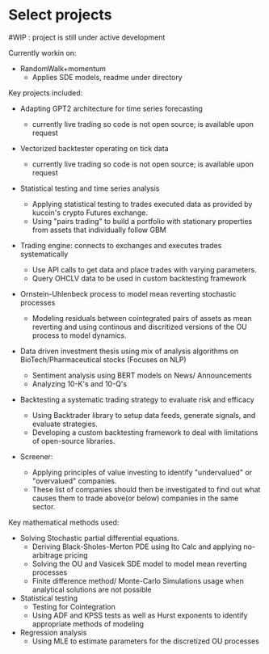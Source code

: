 # Select projects
#WIP : project is still under active development

Currently workin on:
- RandomWalk+momentum
    * Applies SDE models, readme under directory

Key projects included:
- Adapting GPT2 architecture for time series forecasting
    * currently live trading so code is not open source; is available upon request

- Vectorized backtester operating on tick data
    * currently live trading so code is not open source; is available upon request

- Statistical testing and time series analysis
    * Applying statistical testing to trades executed data as provided by kucoin's crypto Futures exchange.
    * Using "pairs trading" to build a portfolio with stationary properties from assets that individually follow GBM
- Trading engine: connects to exchanges and executes trades systematically
    * Use API calls to get data and place trades with varying parameters.
    * Query OHCLV data to be used in custom backtesting framework
- Ornstein-Uhlenbeck process to model mean reverting stochastic processes
    * Modeling residuals between cointegrated pairs of assets as mean reverting and using continous and discritized versions of the OU process to model dynamics. 
- Data driven investment thesis using mix of analysis algorithms on BioTech/Pharmaceutical stocks (Focuses on NLP)
    * Sentiment analysis using BERT models on News/ Announcements 
    * Analyzing 10-K's and 10-Q's
- Backtesting a systematic trading strategy to evaluate risk and efficacy
    * Using Backtrader library to setup data feeds, generate signals, and evaluate strategies.
    * Developing a custom backtesting framework to deal with limitations of open-source libraries. 
- Screener:
    * Applying principles of value investing to identify "undervalued" or "overvalued" companies. 
    * These list of companies should then be investigated to find out what causes them to trade above(or below) companies in the same sector. 

Key mathematical methods used:
- Solving Stochastic partial differential equations. 
    * Deriving Black-Sholes-Merton PDE using Ito Calc and applying no-arbitrage pricing
    * Solving the OU and Vasicek SDE model to model mean reverting processes
    * Finite difference method/ Monte-Carlo Simulations usage when analytical solutions are not possible
- Statistical testing 
    * Testing for Cointegration 
    * Using ADF and KPSS tests as well as Hurst exponents to identify appropriate methods of modeling
- Regression analysis
    * Using MLE to estimate parameters for the discretized OU processes
